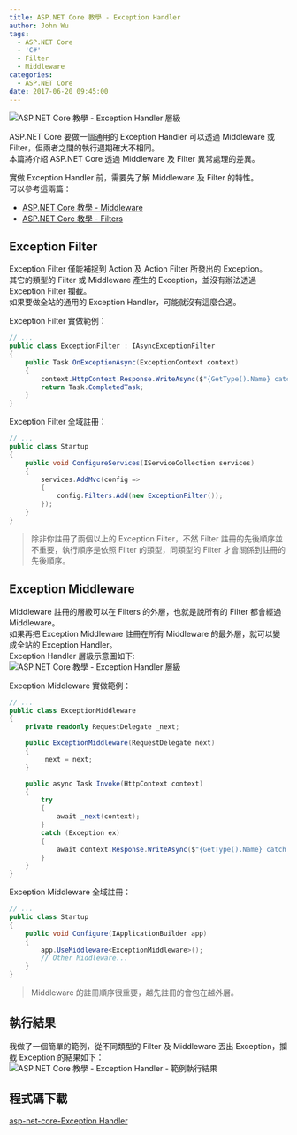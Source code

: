 ```yaml
---
title: ASP.NET Core 教學 - Exception Handler
author: John Wu
tags:
  - ASP.NET Core
  - 'C#'
  - Filter
  - Middleware
categories:
  - ASP.NET Core
date: 2017-06-20 09:45:00
---
```

![ASP.NET Core 教學 - Exception Handler 層級](/images/pasted-206.png)

ASP.NET Core 要做一個通用的 Exception Handler 可以透過 Middleware 或 Filter，但兩者之間的執行週期確大不相同。  
本篇將介紹 ASP.NET Core 透過 Middleware 及 Filter 異常處理的差異。  

<!-- more -->

實做 Exception Handler 前，需要先了解 Middleware 及 Filter 的特性。  
可以參考這兩篇：
* [ASP.NET Core 教學 - Middleware](/article/asp-net-core-middleware.html)  
* [ASP.NET Core 教學 - Filters](/article/asp-net-core-filters.html)  

## Exception Filter

Exception Filter 僅能補捉到 Action 及 Action Filter 所發出的 Exception。  
其它的類型的 Filter 或 Middleware 產生的 Exception，並沒有辦法透過 Exception Filter 攔截。  
如果要做全站的通用的 Exception Handler，可能就沒有這麼合適。  

Exception Filter 實做範例：
```cs
// ...
public class ExceptionFilter : IAsyncExceptionFilter
{
    public Task OnExceptionAsync(ExceptionContext context)
    {
        context.HttpContext.Response.WriteAsync($"{GetType().Name} catch exception. Message: {context.Exception.Message}");
        return Task.CompletedTask;
    }
}
```

Exception Filter 全域註冊：
```cs
// ...
public class Startup
{
    public void ConfigureServices(IServiceCollection services)
    {
        services.AddMvc(config =>
        {
            config.Filters.Add(new ExceptionFilter());
        });
    }
}
```
> 除非你註冊了兩個以上的 Exception Filter，不然 Filter 註冊的先後順序並不重要，執行順序是依照 Filter 的類型，同類型的 Filter 才會關係到註冊的先後順序。

## Exception Middleware

Middleware 註冊的層級可以在 Filters 的外層，也就是說所有的 Filter 都會經過 Middleware。  
如果再把 Exception Middleware 註冊在所有 Middleware 的最外層，就可以變成全站的 Exception Handler。  
Exception Handler 層級示意圖如下:
![ASP.NET Core 教學 - Exception Handler 層級](/images/pasted-206.png)

Exception Middleware 實做範例：
```cs
// ...
public class ExceptionMiddleware
{
    private readonly RequestDelegate _next;

    public ExceptionMiddleware(RequestDelegate next)
    {
        _next = next;
    }

    public async Task Invoke(HttpContext context)
    {
        try
        {
            await _next(context);
        }
        catch (Exception ex)
        {
            await context.Response.WriteAsync($"{GetType().Name} catch exception. Message: {ex.Message}");
        }
    }
}
```

Exception Middleware 全域註冊：
```cs
// ...
public class Startup
{
    public void Configure(IApplicationBuilder app)
    {
        app.UseMiddleware<ExceptionMiddleware>();
        // Other Middleware...
    }
}
```
> Middleware 的註冊順序很重要，越先註冊的會包在越外層。

## 執行結果

我做了一個簡單的範例，從不同類型的 Filter 及 Middleware 丟出 Exception，攔截 Exception 的結果如下：
![ASP.NET Core 教學 - Exception Handler - 範例執行結果](/images/pasted-206.gif)

## 程式碼下載

[asp-net-core-Exception Handler](https://github.com/johnwu1114/asp-net-core-exception-handler)
